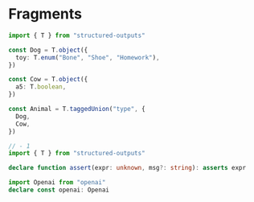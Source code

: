 # Fragments

```ts twoslash include animal
import { T } from "structured-outputs"

const Dog = T.object({
  toy: T.enum("Bone", "Shoe", "Homework"),
})

const Cow = T.object({
  a5: T.boolean,
})

const Animal = T.taggedUnion("type", {
  Dog,
  Cow,
})
```

```ts twoslash include import-T
// - 1
import { T } from "structured-outputs"
```

```ts twoslash include assert
declare function assert(expr: unknown, msg?: string): asserts expr
```

```ts twoslash include openai
import Openai from "openai"
declare const openai: Openai
```

